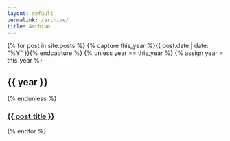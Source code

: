 ```yaml
---
layout: default
permalink: /archive/
title: Archive
---
```


<div id="blog-archives">
{% for post in site.posts %}
{% capture this_year %}{{ post.date | date: "%Y" }}{% endcapture %}
{% unless year == this_year %}
  {% assign year = this_year %}
  <h2>{{ year }}</h2>
  {% endunless %}
  <a href="{{ post.url }}"><h3>{{ post.title }}</h3></a>
{% endfor %}
</div>
